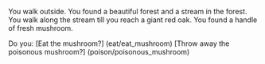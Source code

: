 You walk outside. You found a beautiful forest and a stream in the forest. You walk along the stream 
till you reach a giant red oak. You found a handle of fresh mushroom.

Do you:
[Eat the mushroom?] (eat/eat_mushroom)
[Throw away the poisonous mushroom?] (poison/poisonous_mushroom)